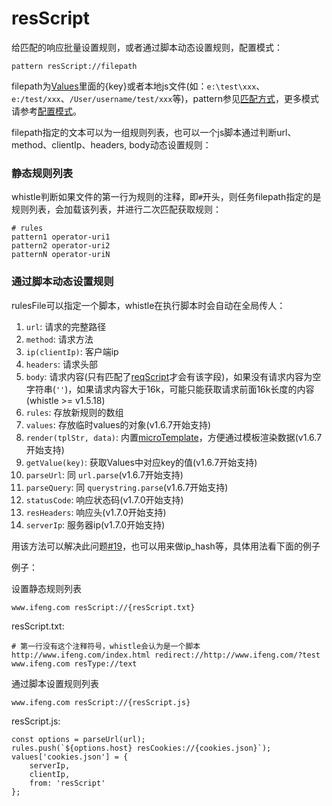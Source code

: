 # resScript

给匹配的响应批量设置规则，或者通过脚本动态设置规则，配置模式：

	pattern resScript://filepath
	
filepath为[Values](http://local.whistlejs.com/#values)里面的{key}或者本地js文件(如：`e:\test\xxx`、`e:/test/xxx`、`/User/username/test/xxx`等)，pattern参见[匹配方式](../pattern.html)，更多模式请参考[配置模式](../mode.html)。

filepath指定的文本可以为一组规则列表，也可以一个js脚本通过判断url、method、clientIp、headers, body动态设置规则：

### 静态规则列表
whistle判断如果文件的第一行为规则的注释，即`#`开头，则任务filepath指定的是规则列表，会加载该列表，并进行二次匹配获取规则：

	# rules
	pattern1 operator-uri1
	pattern2 operator-uri2
	patternN operator-uriN
	
### 通过脚本动态设置规则
rulesFile可以指定一个脚本，whistle在执行脚本时会自动在全局传人：

1. `url`: 请求的完整路径
2. `method`: 请求方法 
3. `ip(clientIp)`: 客户端ip
4. `headers`: 请求头部 
5. `body`: 请求内容(只有匹配了[reqScript](./reqScript.html)才会有该字段)，如果没有请求内容为空字符串(`''`)，如果请求内容大于16k，可能只能获取请求前面16k长度的内容(whistle >= v1.5.18)
6. `rules`: 存放新规则的数组
7. `values`: 存放临时values的对象(v1.6.7开始支持) 
8. `render(tplStr, data)`: 内置[microTemplate](https://johnresig.com/blog/javascript-micro-templating/)，方便通过模板渲染数据(v1.6.7开始支持) 
9. `getValue(key)`: 获取Values中对应key的值(v1.6.7开始支持) 
10. `parseUrl`: 同 `url.parse`(v1.6.7开始支持) 
11. `parseQuery`: 同 `querystring.parse`(v1.6.7开始支持) 
12. `statusCode`: 响应状态码(v1.7.0开始支持) 
13. `resHeaders`: 响应头(v1.7.0开始支持) 
14. `serverIp`: 服务器ip(v1.7.0开始支持) 


用该方法可以解决此问题[#19](https://github.com/avwo/whistle/issues/19)，也可以用来做ip_hash等，具体用法看下面的例子


例子：

设置静态规则列表

	www.ifeng.com resScript://{resScript.txt}
	
resScript.txt:

	# 第一行没有这个注释符号，whistle会认为是一个脚本
	http://www.ifeng.com/index.html redirect://http://www.ifeng.com/?test
	www.ifeng.com resType://text

通过脚本设置规则列表

	www.ifeng.com resScript://{resScript.js}
	
resScript.js:

	const options = parseUrl(url);
	rules.push(`${options.host} resCookies://{cookies.json}`);
	values['cookies.json'] = {
		serverIp,
		clientIp,
		from: 'resScript'
	};
